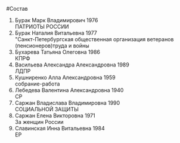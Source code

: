 #Состав
1. Бурак Марк Владимирович 1976   
    ПАТРИОТЫ РОССИИ
2. Бурак Наталия Витальевна 1977   
    "Санкт-Петербургская общественная организация ветеранов (пенсионеров)труда и войны
3. Бухарева Татьяна Олеговна 1986   
    КПРФ
4. Васильева Александра Александровна 1989   
    ЛДПР
5. Кушниренко Алла Александровна 1959   
    собрание-работа
6. Лебедева Валентина Александровна 1940   
    СР
7. Саржан Владислава Владимировна 1990   
    СОЦИАЛЬНОЙ ЗАЩИТЫ
8. Саржан Елена Викторовна 1971   
    За женщин России
9. Славинская Инна Витальевна 1984   
    ЕР
